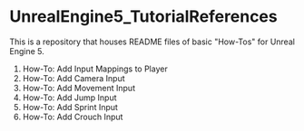 # UnrealEngine5_TutorialReferences
This is a repository that houses README files of basic "How-Tos" for Unreal Engine 5.

1. How-To: Add Input Mappings to Player
2. How-To: Add Camera Input
3. How-To: Add Movement Input
4. How-To: Add Jump Input
5. How-To: Add Sprint Input
6. How-To: Add Crouch Input
